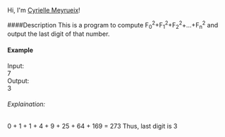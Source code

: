 Hi, I'm [Cyrielle Meyrueix](https://github.com/cmeyrueix4)!

####Description
This is a program to compute F<sub>0</sub><sup>2</sup>+F<sub>1</sub><sup>2</sup>+F<sub>2</sub><sup>2</sup>+...+F<sub>n</sub><sup>2</sup> and output the last digit of that number.

#### Example
Input:<br>
 7<br>
Output:<br>
 3<br>

###### Explaination:
0 + 1 + 1 + 4 + 9 + 25 + 64 + 169 = 273
Thus, last digit is 3